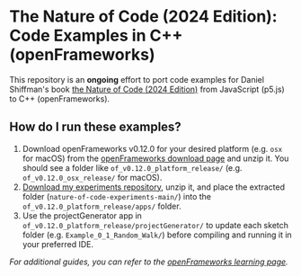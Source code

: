 # The Nature of Code (2024 Edition): Code Examples in C++ (openFrameworks)

This repository is an **ongoing** effort to port code examples for Daniel Shiffman's book [the Nature of Code (2024 Edition)](https://natureofcode.com/) from JavaScript (p5.js) to C++ (openFrameworks).

## How do I run these examples?

1. Download openFrameworks v0.12.0 for your desired platform (e.g. `osx` for macOS) from the [openFrameworks download page](https://openframeworks.cc/download/) and unzip it. You should see a folder like `of_v0.12.0_platform_release/` (e.g. `of_v0.12.0_osx_release/` for macOS).
2. [Download my experiments repository](https://github.com/jackbdu/computer-graphics/archive/refs/heads/main.zip), unzip it, and place the extracted folder (`nature-of-code-experiments-main/`) into the `of_v0.12.0_platform_release/apps/` folder.
3. Use the projectGenerator app in `of_v0.12.0_platform_release/projectGenerator/` to update each sketch folder (e.g. `Example_0_1_Random_Walk/`) before compiling and running it in your preferred IDE.

_For additional guides, you can refer to the [openFrameworks learning page](https://openframeworks.cc/learning/)._
